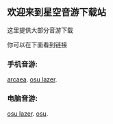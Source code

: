 ## 欢迎来到星空音游下载站

这里提供大部分音游下载

你可以在下面看到链接
### 手机音游:
[arcaea](https://static-bin.lowiro.com/serve/arcaea_3.12.8c.apk?token=OCRD8Hy5TvLAOtu5VtEK7UukN2jnTWMJxLoBuPGQcduUYfbmRkUYhrdVvKRDlopm3).
[osu lazer](https://dl.hiosu.com/mfosu%e6%9c%ac%e5%9c%b0%e4%b8%8b%e8%bd%bd%e7%82%b9/Android%e7%89%88%282022.503.0%29/mfosu.apk).
### 电脑音游:
[osu lazer](https://dl.hiosu.com/mfosu%e6%9c%ac%e5%9c%b0%e4%b8%8b%e8%bd%bd%e7%82%b9/Windows%e7%89%88%282022.503.0%29/mfosu-win-x64.zip).
[osu](https://m1.ppy.sh/r/osu!install.exe).
